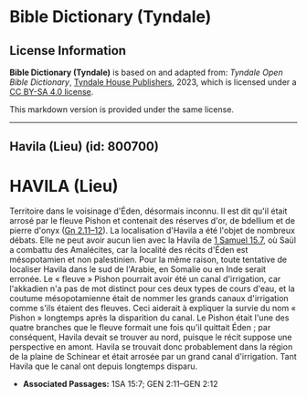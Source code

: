 # Bible Dictionary (Tyndale)

## License Information

**Bible Dictionary (Tyndale)** is based on and adapted from: _Tyndale Open Bible Dictionary_, [Tyndale House Publishers](https://tyndaleopenresources.com/), 2023, which is licensed under a [CC BY-SA 4.0 license](https://creativecommons.org/licenses/by-sa/4.0/legalcode.en).

This markdown version is provided under the same license.



--------------------------------

## Havila (Lieu) (id: 800700)

HAVILA (Lieu)
=============

Territoire dans le voisinage d'Éden, désormais inconnu. Il est dit qu'il était arrosé par le fleuve Pishon et contenait des réserves d'or, de bdellium et de pierre d'onyx ([Gn 2\.11–12](https://ref.ly/Gen2:11-Gen2:12)). La localisation d'Havila a été l'objet de nombreux débats. Elle ne peut avoir aucun lien avec la Havila de [1 Samuel 15\.7](https://ref.ly/1Sam15:7), où Saül a combattu des Amalécites, car la localité des récits d'Éden est mésopotamien et non palestinien. Pour la même raison, toute tentative de localiser Havila dans le sud de l'Arabie, en Somalie ou en Inde serait erronée. Le « fleuve » Pishon pourrait avoir été un canal d'irrigation, car l'akkadien n'a pas de mot distinct pour ces deux types de cours d'eau, et la coutume mésopotamienne était de nommer les grands canaux d'irrigation comme s'ils étaient des fleuves. Ceci aiderait à expliquer la survie du nom « Pishon » longtemps après la disparition du canal. Le Pishon était l'une des quatre branches que le fleuve formait une fois qu'il quittait Éden ; par conséquent, Havila devait se trouver au nord, puisque le récit suppose une perspective en amont. Havila se trouvait donc probablement dans la région de la plaine de Schinear et était arrosée par un grand canal d'irrigation. Tant Havila que le canal ont depuis longtemps disparu.

* **Associated Passages:** 1SA 15:7; GEN 2:11–GEN 2:12

